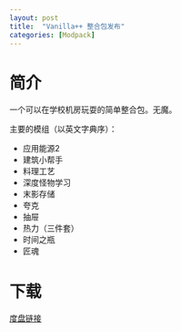 ```yaml
---
layout: post
title:  "Vanilla++ 整合包发布"
categories: [Modpack]
---
```


# 简介

一个可以在学校机房玩耍的简单整合包。无魔。

主要的模组（以英文字典序）：

- 应用能源2
- 建筑小帮手
- 料理工艺
- 深度怪物学习
- 末影存储
- 夸克
- 抽屉
- 热力（三件套）
- 时间之瓶
- 匠魂

# 下载

[度盘链接](https://pan.baidu.com/s/1NIbuxhpXL-28THELOlWyOA)
